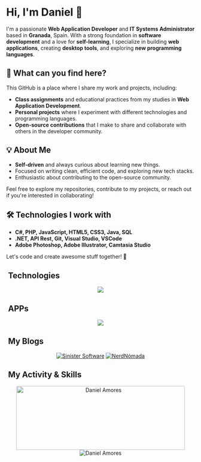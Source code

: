 # Hi, I'm Daniel 👋

I'm a passionate **Web Application Developer** and **IT Systems Administrator** based in **Granada**, Spain. With a strong foundation in **software development** and a love for **self-learning**, I specialize in building **web applications**, creating **desktop tools**, and exploring **new programming languages**.

## 🚀 What can you find here?
This GitHub is a place where I share my work and projects, including:

- **Class assignments** and educational practices from my studies in **Web Application Development**.
- **Personal projects** where I experiment with different technologies and programming languages.
- **Open-source contributions** that I make to share and collaborate with others in the developer community.

## 💡 About Me
- **Self-driven** and always curious about learning new things.
- Focused on writing clean, efficient code, and exploring new tech stacks.
- Enthusiastic about contributing to the open-source community.

Feel free to explore my repositories, contribute to my projects, or reach out if you're interested in collaborating!

## 🛠️ Technologies I work with
- **C#, PHP, JavaScript, HTML5, CSS3, Java, SQL**
- **.NET, API Rest, Git, Visual Studio, VSCode**
- **Adobe Photoshop, Adobe Illustrator, Camtasia Studio**

Let's code and create awesome stuff together! 🚀

## &nbsp;Technologies
<div align="center">
  <img src="https://skillicons.dev/icons?i=cs,php,html,css,js,java,c">
</div>

## &nbsp;APPs
<div align="center">
  <img src="https://skillicons.dev/icons?i=visualstudio,vscode,git,github">
</div>

## &nbsp;My Blogs
<div align="center">
  <a href="https://www.sinister-software.com.es" title="Sinister Software" target="_blank"><img src="https://www.nerdnomada.es/proyectos/recursos/iconosinistersoftware.png" alt="Sinister Software"></a>
  <a href="https://www.nerdnomada.es" title="NerdNómada" target="_blank"><img src="https://www.nerdnomada.es/proyectos/recursos/icononerdnomada.png" alt="NerdNómada"></a>
</div>

## &nbsp;My Activity & Skills
<div align="center">
  <img width=450 height=170 align="center" alt="Daniel Amores" src="https://github-readme-stats.vercel.app/api?username=TheShadow500&theme=algolia&show_icons=true&bg_color=0D1117&hide_border=true&count_private=true">
  <img align="center" alt="Daniel Amores" src="https://github-readme-stats.vercel.app/api/top-langs/?username=TheShadow500&theme=algolia&layout=compact&bg_color=0D1117&hide_border=true&count_private=true">
</div>
